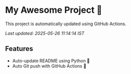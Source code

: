 # My Awesome Project 🚀

This project is automatically updated using GitHub Actions.

_Last updated: 2025-05-26 11:14:14 IST_

## Features
- Auto-update README using Python 🐍
- Auto Git push with GitHub Actions 🤖

